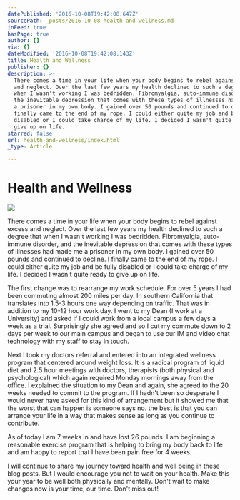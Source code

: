 ```yaml
---
datePublished: '2016-10-08T19:42:08.647Z'
sourcePath: _posts/2016-10-08-health-and-wellness.md
inFeed: true
hasPage: true
author: []
via: {}
dateModified: '2016-10-08T19:42:08.143Z'
title: Health and Wellness
publisher: {}
description: >-
  There comes a time in your life when your body begins to rebel against excess
  and neglect. Over the last few years my health declined to such a degree that
  when I wasn't working I was bedridden. Fibromyalgia, auto-immune disorder, and
  the inevitable depression that comes with these types of illnesses had made me
  a prisoner in my own body. I gained over 50 pounds and continued to decline. I
  finally came to the end of my rope. I could either quite my job and be fully
  disabled or I could take charge of my life. I decided I wasn't quite ready to
  give up on life.
starred: false
url: health-and-wellness/index.html
_type: Article

---
```

# Health and Wellness
![](https://the-grid-user-content.s3-us-west-2.amazonaws.com/8ab85dec-125a-44f8-949b-8cb869358911.jpg)

There comes a time in your life when your body begins to rebel against excess and neglect. Over the last few years my health declined to such a degree that when I wasn't working I was bedridden. Fibromyalgia, auto-immune disorder, and the inevitable depression that comes with these types of illnesses had made me a prisoner in my own body. I gained over 50 pounds and continued to decline. I finally came to the end of my rope. I could either quite my job and be fully disabled or I could take charge of my life. I decided I wasn't quite ready to give up on life.

The first change was to rearrange my work schedule. For over 5 years I had been commuting almost 200 miles per day. In southern California that translates into 1.5-3 hours one way depending on traffic. That was in addition to my 10-12 hour work day. I went to my Dean (I work at a University) and asked if I could work from a local campus a few days a week as a trial. Surprisingly she agreed and so I cut my commute down to 2 days per week to our main campus and began to use our IM and video chat technology with my staff to stay in touch.

Next I took my doctors referral and entered into an integrated wellness program that centered around weight loss. It is a radical program of liquid diet and 2.5 hour meetings with doctors, therapists (both physical and psychological) which again required Monday mornings away from the office. I explained the situation to my Dean and again, she agreed to the 20 weeks needed to commit to the program. If I hadn't been so desperate I would never have asked for this kind of arrangement but it showed me that the worst that can happen is someone says no. the best is that you can arrange your life in a way that makes sense as long as you continue to contribute.

As of today I am 7 weeks in and have lost 26 pounds. I am beginning a reasonable exercise program that is helping to bring my body back to life and am happy to report that I have been pain free for 4 weeks.

I will continue to share my journey toward health and well being in these blog posts. But I would encourage you not to wait on your health. Make this your year to be well both physically and mentally. Don't wait to make changes now is your time, our time. Don't miss out!
